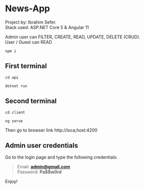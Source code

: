 # News-App

Project by: Ibrahim Sefer. <br>
Stack used: ASP.NET Core 5 & Angular 11 <br>

Admin user can FILTER, CREATE, READ, UPDATE, DELETE (CRUD). <br>
User / Guest can READ <br>

``npm i`` <br>

## First terminal

``cd api`` <br>

``dotnet run``

## Second terminal

``cd client`` <br>

``ng serve``

Then go to browser link http://loca;host:4200

## Admin user credentials

Go to the login page and type the following credentials:

> Email: **admin@gmail.com** <br>
> Password: **Pa$$w0rd**

Enjoy!
